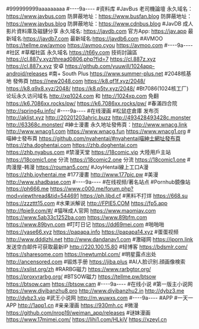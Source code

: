 #999999999aaaaaaaaa
#----9a----
#资料库
#JavBus 老司機論壇 永久域名：https://www.javbus.com 防屏蔽地址：https://www.busfan.blog 防屏蔽地址：https://www.javbus.blog 防屏蔽地址：https://www.cdnbus.blog 
#JavDB 成人影片資料庫及磁鏈分享 永久域名: https://javdb.com 官方App: https://jav.app 最新域名:https://javdb7.com 最新域名:https://javdb6.com
#AVMOO https://tellme.pw/avmoo https://avmoo.cyou https://avmoo.com
#----9a----
#社区
#草榴社區 永久域名 https://t66y.com 技術討論區 https://cl.887y.xyz/thread0806.php?fid=7 https://cl.887z.xyz https://cl.887x.xyz 安卓 https://github.com/yuuwill/1024app-android/releases
#南+ South Plus https://www.summer-plus.net
#2048核基地 發佈頁 https://new2048.com https://k8.qf1f.xyz/2048/ https://k8.q9x8.xyz/2048/ https://k8.p5tv.xyz/2048/
#Bt7086(1024核工厂) 论坛永久访问域名 http://xp1024.com 和 http://1024xp.com 免翻 https://k6.7086xx.rocks/pw/ https://k6.7086xx.rocks/pw/
#春滿四合院 http://spring4u.info/
#----9a----
#在线漫画
#松鼠症倉庫 发布页 http://aklist.xyz http://20201203ahric.buzz http://493428493428c.monster http://63368c.monster/
#紳士漫畫 永久地址發佈頁：http://www.wnacg.link http://www.wnacg1.com https://www.wnacg.fun https://www.wnacg1.org 
#喵紳士發布頁 https://github.com/nyahentai/#nyahentai喵紳士網址發布頁 https://zha.doghentai.com https://zhb.doghentai.com https://zhb.nyabus.com 
#禁漫天堂 https://18comic.vip 大陸用戶主站 https://18comic1.one 分流 https://18comic2.one 分流 https://18comic1.one
#肉漫屋-韩漫 https://rouman5.com/
#JoyHentai線上工口A漫 https://zhb.joyhentai.me
#177漫畫 http://www.177pic.pw 
#美漫 http://www.shadbase.com
#----9a----
#在线视频/著名站点
#Pornhub鏡像站 
https://ph666.me https://www.c000.me/forum.php?mod=viewthread&tid=544691 
https://ph.ljbd.cf 
#黑料不打烊 https://668.su https://zzzttt15.com
#水果派解说 http://FPIE5.COM https://fp5.app http://fpie9.com/#/
#猫咪成人官网 https://www.maomiav.com https://www.5ab33c1252ba.com https://www.89bfm.com https://www.89byn.com 
#叮叮日记 https://dd69mei.com
#啪啪啪 https://yase66.xyz https://papapa.info https://papapa14.xyz
#蛋蛋视频 http://www.dddizhi.net http://www.dandanav1.com
#激碰网 https://jporn.link 发送空白邮件可获取最新IP http://220.100.15.80
#轻博客
https://bdsmlr.com/ 
https://sharesome.com 
https://newtumbl.com/ 
#明星露点出处 http://ancensored.com
#锻炼手册 https://jiba.plus 
#AI人脸识别.顔画像検索 https://xslist.org/zh 
#RARBG磁力 https://www.rarbgtor.org/ https://proxyrarbg.org/ 
#BTSOW磁力 https://tellme.pw/btsow https://btsow.cam https://btsow.cam 
#----9a----
#在线小说
#第一版主小说网 https://www.diyibanzhu8.pro http://www.diyibanzhu2.in http://dybz3.me http://dybz3.vip 
#武王小说网 http://m.wuwxs.com
#----9a----
#APP
#一天一APP http://1app1.cn
#亲亲漫画 https://930mh.cc
#微漫 https://github.com/nrop19/weiman_app/releases
#谜妹漫画 https://www.17mimei.com/ https://lihi1.com/HLkjV https://xzeyl.cn
